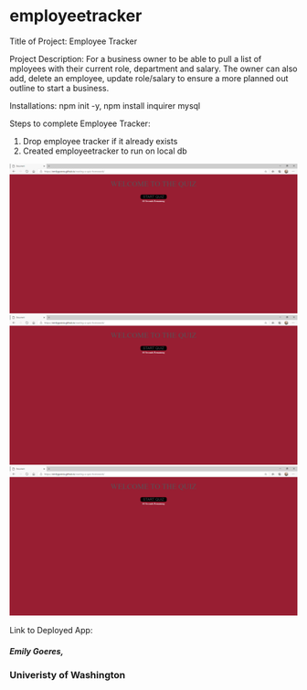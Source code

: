 # employeetracker
Title of Project: Employee Tracker

Project Description: For a business owner to be able to pull a list of mployees with their current role, department and salary. The owner can also add, delete an employee, update role/salary to ensure a more planned out outline to start a business. 

Installations: npm init -y, npm install inquirer mysql


Steps to complete Employee Tracker:
1. Drop employee tracker if it already exists
2. Created employeetracker to run on local db



![Employee Tracker](https://github.com/emilygoeres/ceating-a-quiz-homework/blob/master/codequiz1.png)
![Employee Tracker](https://github.com/emilygoeres/ceating-a-quiz-homework/blob/master/codequiz1.png)
![Employee Tracker](https://github.com/emilygoeres/ceating-a-quiz-homework/blob/master/codequiz1.png)


Link to Deployed App:

##### Emily Goeres, 
### Univeristy of Washington